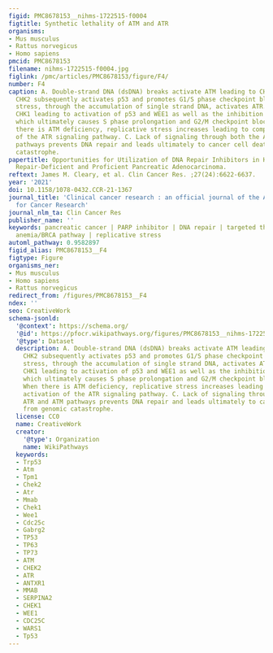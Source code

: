 ```yaml
---
figid: PMC8678153__nihms-1722515-f0004
figtitle: Synthetic lethality of ATM and ATR
organisms:
- Mus musculus
- Rattus norvegicus
- Homo sapiens
pmcid: PMC8678153
filename: nihms-1722515-f0004.jpg
figlink: /pmc/articles/PMC8678153/figure/F4/
number: F4
caption: A. Double-strand DNA (dsDNA) breaks activate ATM leading to CHK2 phosphorylation.
  CHK2 subsequently activates p53 and promotes G1/S phase checkpoint blockade. Replicative
  stress, through the accumulation of single strand DNA, activates ATR. ATR phosphorylates
  CHK1 leading to activation of p53 and WEE1 as well as the inhibition of CDC25C,
  which ultimately causes S phase prolongation and G2/M checkpoint blockade. B. When
  there is ATM deficiency, replicative stress increases leading to compensatory activation
  of the ATR signaling pathway. C. Lack of signaling through both the ATR and ATM
  pathways prevents DNA repair and leads ultimately to cancer cell death from genomic
  catastrophe.
papertitle: Opportunities for Utilization of DNA Repair Inhibitors in Homologous Recombination
  Repair-Deficient and Proficient Pancreatic Adenocarcinoma.
reftext: James M. Cleary, et al. Clin Cancer Res. ;27(24):6622-6637.
year: '2021'
doi: 10.1158/1078-0432.CCR-21-1367
journal_title: 'Clinical cancer research : an official journal of the American Association
  for Cancer Research'
journal_nlm_ta: Clin Cancer Res
publisher_name: ''
keywords: pancreatic cancer | PARP inhibitor | DNA repair | targeted therapy | Fanconi
  anemia/BRCA pathway | replicative stress
automl_pathway: 0.9582897
figid_alias: PMC8678153__F4
figtype: Figure
organisms_ner:
- Mus musculus
- Homo sapiens
- Rattus norvegicus
redirect_from: /figures/PMC8678153__F4
ndex: ''
seo: CreativeWork
schema-jsonld:
  '@context': https://schema.org/
  '@id': https://pfocr.wikipathways.org/figures/PMC8678153__nihms-1722515-f0004.html
  '@type': Dataset
  description: A. Double-strand DNA (dsDNA) breaks activate ATM leading to CHK2 phosphorylation.
    CHK2 subsequently activates p53 and promotes G1/S phase checkpoint blockade. Replicative
    stress, through the accumulation of single strand DNA, activates ATR. ATR phosphorylates
    CHK1 leading to activation of p53 and WEE1 as well as the inhibition of CDC25C,
    which ultimately causes S phase prolongation and G2/M checkpoint blockade. B.
    When there is ATM deficiency, replicative stress increases leading to compensatory
    activation of the ATR signaling pathway. C. Lack of signaling through both the
    ATR and ATM pathways prevents DNA repair and leads ultimately to cancer cell death
    from genomic catastrophe.
  license: CC0
  name: CreativeWork
  creator:
    '@type': Organization
    name: WikiPathways
  keywords:
  - Trp53
  - Atm
  - Tpm1
  - Chek2
  - Atr
  - Mmab
  - Chek1
  - Wee1
  - Cdc25c
  - Gabrg2
  - TP53
  - TP63
  - TP73
  - ATM
  - CHEK2
  - ATR
  - ANTXR1
  - MMAB
  - SERPINA2
  - CHEK1
  - WEE1
  - CDC25C
  - WARS1
  - Tp53
---
```

